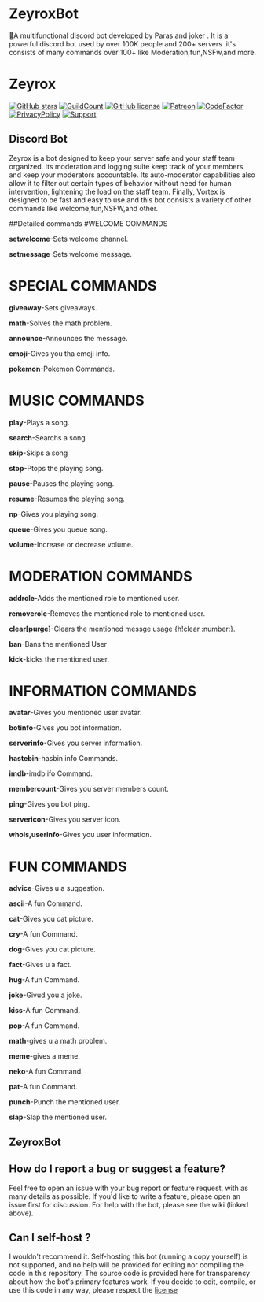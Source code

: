 # ZeyroxBot
🤖A multifunctional discord bot developed by Paras and joker . It is a powerful discord bot used by over 100K people and 200+ servers .it's consists of many commands over 100+ like Moderation,fun,NSFw,and more.
# Zeyrox
[![GitHub stars](https://img.shields.io/github/stars/jagrosh/Vortex.svg?style=social&label=Stars&style=flat)](https://github.com/jagrosh/Vortex/stargazers)
 [![GuildCount](https://img.shields.io/badge/dynamic/json.svg?label=servers&url=https%3A%2F%2Fdiscord.bots.gg%2Fapi%2Fv1%2Fbots%2F240254129333731328&query=%24.guildCount&colorB=71A2B1)](https://discord.bots.gg/bots/240254129333731328)
 [![GitHub license](https://img.shields.io/github/license/jagrosh/Vortex.svg)](https://github.com/jagrosh/Vortex/blob/master/LICENSE)
[![Patreon](https://img.shields.io/badge/Donate-Patreon-orange.svg)](https://www.patreon.com/jagrosh) 
[![CodeFactor](https://www.codefactor.io/repository/github/jagrosh/vortex/badge)](https://www.codefactor.io/repository/github/jagrosh/vortex)
<br>
[![PrivacyPolicy](https://img.shields.io/badge/Privacy%20Policy--lightgrey.svg?style=social)](https://gist.github.com/jagrosh/f1df4441f94ca06274fa78db7cc3c526#privacy-policy)
[![Support](https://discordapp.com/api/guilds/147698382092238848/widget.png?style=shield)](https://discord.gg/0p9LSGoRLu6Pet0k)


## Discord Bot
Zeyrox is a bot designed to keep your server safe and your staff team organized. Its moderation and logging suite keep track of your members and keep your moderators accountable. Its auto-moderator capabilities also allow it to filter out certain types of behavior without need for human intervention, lightening the load on the staff team. Finally, Vortex is designed to be fast and easy to use.and this bot consists a variety of other commands like welcome,fun,NSFW,and other.

##Detailed commands
#WELCOME COMMANDS

**setwelcome**-Sets welcome channel.

**setmessage**-Sets welcome message.

# SPECIAL COMMANDS

**giveaway**-Sets giveaways.

**math**-Solves the math problem.

**announce**-Announces the message.

**emoji**-Gives you tha emoji info.

**pokemon**-Pokemon Commands.

# MUSIC COMMANDS

**play**-Plays a song.

**search**-Searchs a song

**skip**-Skips a song

**stop**-Ptops the playing song.

**pause**-Pauses the playing song.

**resume**-Resumes the playing song.

**np**-Gives you playing song.

**queue**-Gives you queue song.

**volume**-Increase or decrease volume.


# MODERATION COMMANDS

**addrole**-Adds the mentioned role to mentioned user.

**removerole**-Removes the mentioned role to mentioned user.

**clear[purge]**-Clears the mentioned messge usage {h!clear :number:}.

**ban**-Bans the mentioned User

**kick**-kicks the mentioned user.

# INFORMATION COMMANDS

**avatar**-Gives you mentioned user avatar.

**botinfo**-Gives you bot information.

**serverinfo**-Gives you server information.

**hastebin**-hasbin info Commands.

**imdb**-imdb ifo Command.

**membercount**-Gives you server members count.

**ping**-Gives you bot ping.

**servericon**-Gives you server icon.

**whois,userinfo**-Gives you user information.

# FUN COMMANDS

**advice**-Gives u a suggestion.

**ascii**-A fun Command.

**cat**-Gives you cat picture.

**cry**-A fun Command.

**dog**-Gives you cat picture.

**fact**-Gives u a fact.

**hug**-A fun Command.

**joke**-Givud you a joke.

**kiss**-A fun Command.

**pop**-A fun Command.

**math**-gives u a math problem.

**meme**-gives a meme.

**neko**-A fun Command.

**pat**-A fun Command.

**punch**-Punch the mentioned user.

**slap**-Slap the mentioned user.



## ZeyroxBot
## How do I report a bug or suggest a feature?
Feel free to open an issue with your bug report or feature request, with as many details as possible. If you'd like to write a feature, please open an issue first for discussion. For help with the bot, please see the wiki (linked above).


## Can I self-host ?
I wouldn't recommend it. Self-hosting this bot (running a copy yourself) is not supported, and no help will be provided for editing nor compiling the code in this repository. The source code is provided here for transparency about how the bot's primary features work. If you decide to edit, compile, or use this code in any way, please respect the [license](https://github.com/jagrosh/Vortex/blob/master/LICENSE)
